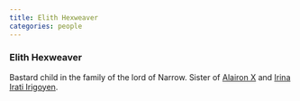 ```yaml
---
title: Elith Hexweaver
categories: people
---
```


### Elith Hexweaver

Bastard child in the family of the lord of Narrow. Sister of [Alairon X](AlaironX) and [Irina Irati Irigoyen](IrinaIratiIrigoyen).